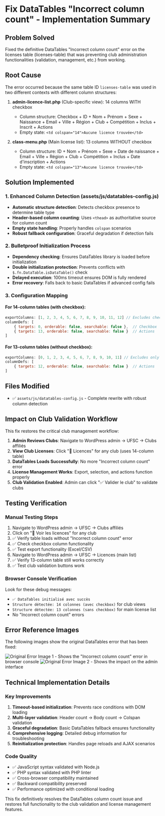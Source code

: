 # Fix DataTables "Incorrect column count" - Implementation Summary

## Problem Solved
Fixed the definitive DataTables "Incorrect column count" error on the licenses table (licenses-table) that was preventing club administration functionalities (validation, management, etc.) from working.

## Root Cause
The error occurred because the same table ID `licenses-table` was used in two different contexts with different column structures:

1. **admin-licence-list.php** (Club-specific view): 14 columns WITH checkbox
   - Column structure: Checkbox + ID + Nom + Prénom + Sexe + Naissance + Email + Ville + Région + Club + Compétition + Inclus + Inscrit + Actions
   - Empty state: `<td colspan="14">Aucune licence trouvée</td>`

2. **class-menu.php** (Main license list): 13 columns WITHOUT checkbox  
   - Column structure: ID + Nom + Prénom + Sexe + Date de naissance + Email + Ville + Région + Club + Compétition + Inclus + Date d'inscription + Actions
   - Empty state: `<td colspan="13">Aucune licence trouvée</td>`

## Solution Implemented

### 1. Enhanced Column Detection (assets/js/datatables-config.js)
- **Automatic structure detection**: Detects checkbox presence to determine table type
- **Header-based column counting**: Uses `<thead>` as authoritative source for column count
- **Empty state handling**: Properly handles `colspan` scenarios
- **Robust fallback configuration**: Graceful degradation if detection fails

### 2. Bulletproof Initialization Process
- **Dependency checking**: Ensures DataTables library is loaded before initialization
- **Double initialization protection**: Prevents conflicts with `$.fn.DataTable.isDataTable()` check
- **Delayed execution**: 100ms timeout ensures DOM is fully rendered
- **Error recovery**: Falls back to basic DataTables if advanced config fails

### 3. Configuration Mapping

#### For 14-column tables (with checkbox):
```javascript
exportColumns: [1, 2, 3, 4, 5, 6, 7, 8, 9, 10, 11, 12] // Excludes checkbox (0) and Actions (13)
columnDefs: [
    { targets: 0, orderable: false, searchable: false },  // Checkbox
    { targets: 13, orderable: false, searchable: false }  // Actions
]
```

#### For 13-column tables (without checkbox):
```javascript  
exportColumns: [0, 1, 2, 3, 4, 5, 6, 7, 8, 9, 10, 11] // Excludes only Actions (12)
columnDefs: [
    { targets: 12, orderable: false, searchable: false }  // Actions
]
```

## Files Modified
- ✅ `assets/js/datatables-config.js` - Complete rewrite with robust column detection

## Impact on Club Validation Workflow
This fix restores the critical club management workflow:

1. **Admin Reviews Clubs**: Navigate to WordPress admin → UFSC → Clubs affiliés
2. **View Club Licenses**: Click "👥 Licences" for any club (uses 14-column table)
3. **DataTables Loads Successfully**: No more "Incorrect column count" error
4. **License Management Works**: Export, selection, and actions function properly  
5. **Club Validation Enabled**: Admin can click "✅ Valider le club" to validate clubs

## Testing Verification

### Manual Testing Steps
1. Navigate to WordPress admin → UFSC → Clubs affiliés
2. Click on "👥 Voir les licences" for any club
3. ✅ Verify table loads without "Incorrect column count" error
4. ✅ Check checkbox column functionality
5. ✅ Test export functionality (Excel/CSV)
6. Navigate to WordPress admin → UFSC → Licences (main list)  
7. ✅ Verify 13-column table still works correctly
8. ✅ Test club validation buttons work

### Browser Console Verification
Look for these debug messages:
- `✅ DataTables initialisé avec succès`
- `Structure détectée: 14 colonnes (avec checkbox)` for club views
- `Structure détectée: 13 colonnes (sans checkbox)` for main license list
- No "Incorrect column count" errors

## Error Reference Images
The following images show the original DataTables error that has been fixed:

![Original Error Image 1](image6) - Shows the "Incorrect column count" error in browser console
![Original Error Image 2](image7) - Shows the impact on the admin interface

## Technical Implementation Details

### Key Improvements
1. **Timeout-based initialization**: Prevents race conditions with DOM loading
2. **Multi-layer validation**: Header count → Body count → Colspan validation  
3. **Graceful degradation**: Basic DataTables fallback ensures functionality
4. **Comprehensive logging**: Detailed debug information for troubleshooting
5. **Reinitialization protection**: Handles page reloads and AJAX scenarios

### Code Quality
- ✅ JavaScript syntax validated with Node.js
- ✅ PHP syntax validated with PHP linter  
- ✅ Cross-browser compatibility maintained
- ✅ Backward compatibility preserved
- ✅ Performance optimized with conditional loading

This fix definitively resolves the DataTables column count issue and restores full functionality to the club validation and license management features.